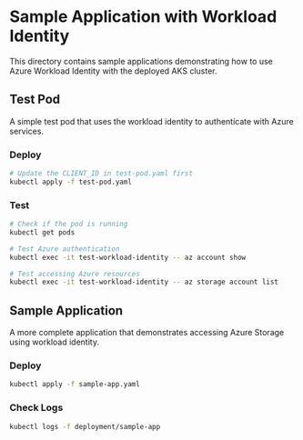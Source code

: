 # Sample Application with Workload Identity

This directory contains sample applications demonstrating how to use Azure Workload Identity with the deployed AKS cluster.

## Test Pod

A simple test pod that uses the workload identity to authenticate with Azure services.

### Deploy

```bash
# Update the CLIENT_ID in test-pod.yaml first
kubectl apply -f test-pod.yaml
```

### Test

```bash
# Check if the pod is running
kubectl get pods

# Test Azure authentication
kubectl exec -it test-workload-identity -- az account show

# Test accessing Azure resources
kubectl exec -it test-workload-identity -- az storage account list
```

## Sample Application

A more complete application that demonstrates accessing Azure Storage using workload identity.

### Deploy

```bash
kubectl apply -f sample-app.yaml
```

### Check Logs

```bash
kubectl logs -f deployment/sample-app
```
